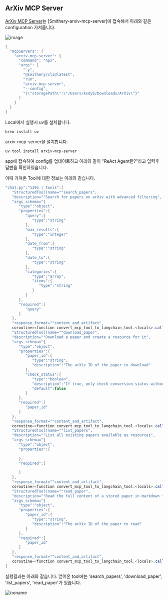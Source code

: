 ## ArXiv MCP Server

[ArXiv MCP Server](https://github.com/blazickjp/arxiv-mcp-server)는 [Smithery-arxiv-mcp-server]에 접속해서 아래와 같은 configuration 가져옵니다.

![image](https://github.com/user-attachments/assets/200fc7e4-5edc-45dc-b476-aa2f99aa50e3)

```java
{
  "mcpServers": {
    "arxiv-mcp-server": {
      "command": "npx",
      "args": [
        "-y",
        "@smithery/cli@latest",
        "run",
        "arxiv-mcp-server",
        "--config",
        "{\"storagePath\":\"/Users/ksdyb/Downloads/ArXiv\"}"
      ]
    }
  }
}
```

Local에서 실행시 uv를 설치합니다.

```text
brew install uv
```

arxiv-mcp-server을 설치합니다. 

```text
uv tool install arxiv-mcp-server
```

app에 접속하여 config를 업데이트하고 아래와 같이 "ReAct Agent란?"라고 입력후 답변을 확인하였습니다. 

이때 가져온 Tool에 대한 정보는 아래와 같습니다.

```java
"chat.py":"1395 | tools":[
   "StructuredTool(name=""search_papers",
   "description=""Search for papers on arXiv with advanced filtering",
   "args_schema="{
      "type":"object",
      "properties":{
         "query":{
            "type":"string"
         },
         "max_results":{
            "type":"integer"
         },
         "date_from":{
            "type":"string"
         },
         "date_to":{
            "type":"string"
         },
         "categories":{
            "type":"array",
            "items":{
               "type":"string"
            }
         }
      },
      "required":[
         "query"
      ]
   },
   "response_format=""content_and_artifact",
   coroutine=<function convert_mcp_tool_to_langchain_tool.<locals>.call_tool at 0x134314e00>),
   "StructuredTool(name=""download_paper",
   "description=""Download a paper and create a resource for it",
   "args_schema="{
      "type":"object",
      "properties":{
         "paper_id":{
            "type":"string",
            "description":"The arXiv ID of the paper to download"
         },
         "check_status":{
            "type":"boolean",
            "description":"If true, only check conversion status without downloading",
            "default":false
         }
      },
      "required":[
         "paper_id"
      ]
   },
   "response_format=""content_and_artifact",
   coroutine=<function convert_mcp_tool_to_langchain_tool.<locals>.call_tool at 0x134314cc0>),
   "StructuredTool(name=""list_papers",
   "description=""List all existing papers available as resources",
   "args_schema="{
      "type":"object",
      "properties":{
         
      },
      "required":[
         
      ]
   },
   "response_format=""content_and_artifact",
   coroutine=<function convert_mcp_tool_to_langchain_tool.<locals>.call_tool at 0x134314c20>),
   "StructuredTool(name=""read_paper",
   "description=""Read the full content of a stored paper in markdown format",
   "args_schema="{
      "type":"object",
      "properties":{
         "paper_id":{
            "type":"string",
            "description":"The arXiv ID of the paper to read"
         }
      },
      "required":[
         "paper_id"
      ]
   },
   "response_format=""content_and_artifact",
   coroutine=<function convert_mcp_tool_to_langchain_tool.<locals>.call_tool at 0x134314b80>)
]
```

실행결과는 아래와 같습니다. 얻어온 tool에는 'search_papers', 'download_paper', 'list_papers', 'read_paper'가 있습니다.


![noname](https://github.com/user-attachments/assets/d548161c-2867-4e41-a355-4e0788151145)

